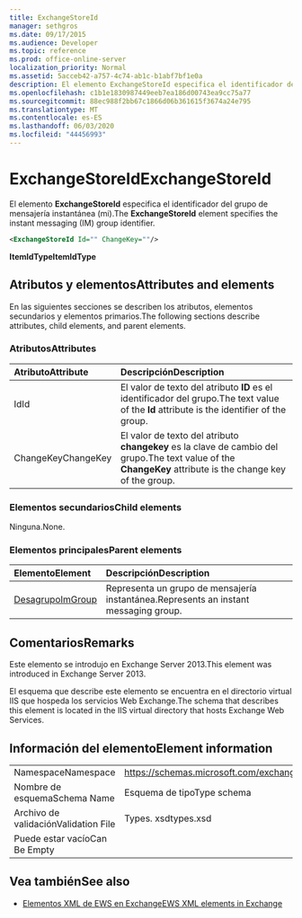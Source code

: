 ```yaml
---
title: ExchangeStoreId
manager: sethgros
ms.date: 09/17/2015
ms.audience: Developer
ms.topic: reference
ms.prod: office-online-server
localization_priority: Normal
ms.assetid: 5acceb42-a757-4c74-ab1c-b1abf7bf1e0a
description: El elemento ExchangeStoreId especifica el identificador del grupo de mensajería instantánea (mi).
ms.openlocfilehash: c1b1e1830987449eeb7ea186d00743ea9cc75a77
ms.sourcegitcommit: 88ec988f2bb67c1866d06b361615f3674a24e795
ms.translationtype: MT
ms.contentlocale: es-ES
ms.lasthandoff: 06/03/2020
ms.locfileid: "44456993"
---
```

# <a name="exchangestoreid"></a><span data-ttu-id="f02cf-103">ExchangeStoreId</span><span class="sxs-lookup"><span data-stu-id="f02cf-103">ExchangeStoreId</span></span>

<span data-ttu-id="f02cf-104">El elemento **ExchangeStoreId** especifica el identificador del grupo de mensajería instantánea (mi).</span><span class="sxs-lookup"><span data-stu-id="f02cf-104">The **ExchangeStoreId** element specifies the instant messaging (IM) group identifier.</span></span> 
  
```XML
<ExchangeStoreId Id="" ChangeKey=""/>
```

 <span data-ttu-id="f02cf-105">**ItemIdType**</span><span class="sxs-lookup"><span data-stu-id="f02cf-105">**ItemIdType**</span></span>
## <a name="attributes-and-elements"></a><span data-ttu-id="f02cf-106">Atributos y elementos</span><span class="sxs-lookup"><span data-stu-id="f02cf-106">Attributes and elements</span></span>

<span data-ttu-id="f02cf-107">En las siguientes secciones se describen los atributos, elementos secundarios y elementos primarios.</span><span class="sxs-lookup"><span data-stu-id="f02cf-107">The following sections describe attributes, child elements, and parent elements.</span></span>
  
### <a name="attributes"></a><span data-ttu-id="f02cf-108">Atributos</span><span class="sxs-lookup"><span data-stu-id="f02cf-108">Attributes</span></span>

|<span data-ttu-id="f02cf-109">**Atributo**</span><span class="sxs-lookup"><span data-stu-id="f02cf-109">**Attribute**</span></span>|<span data-ttu-id="f02cf-110">**Descripción**</span><span class="sxs-lookup"><span data-stu-id="f02cf-110">**Description**</span></span>|
|:-----|:-----|
|<span data-ttu-id="f02cf-111">Id</span><span class="sxs-lookup"><span data-stu-id="f02cf-111">Id</span></span>  <br/> |<span data-ttu-id="f02cf-112">El valor de texto del atributo **ID** es el identificador del grupo.</span><span class="sxs-lookup"><span data-stu-id="f02cf-112">The text value of the **Id** attribute is the identifier of the group.</span></span>  <br/> |
|<span data-ttu-id="f02cf-113">ChangeKey</span><span class="sxs-lookup"><span data-stu-id="f02cf-113">ChangeKey</span></span>  <br/> |<span data-ttu-id="f02cf-114">El valor de texto del atributo **changekey** es la clave de cambio del grupo.</span><span class="sxs-lookup"><span data-stu-id="f02cf-114">The text value of the **ChangeKey** attribute is the change key of the group.</span></span>  <br/> |
   
### <a name="child-elements"></a><span data-ttu-id="f02cf-115">Elementos secundarios</span><span class="sxs-lookup"><span data-stu-id="f02cf-115">Child elements</span></span>

<span data-ttu-id="f02cf-116">Ninguna.</span><span class="sxs-lookup"><span data-stu-id="f02cf-116">None.</span></span>
  
### <a name="parent-elements"></a><span data-ttu-id="f02cf-117">Elementos principales</span><span class="sxs-lookup"><span data-stu-id="f02cf-117">Parent elements</span></span>

|<span data-ttu-id="f02cf-118">**Elemento**</span><span class="sxs-lookup"><span data-stu-id="f02cf-118">**Element**</span></span>|<span data-ttu-id="f02cf-119">**Descripción**</span><span class="sxs-lookup"><span data-stu-id="f02cf-119">**Description**</span></span>|
|:-----|:-----|
|[<span data-ttu-id="f02cf-120">Desagrupo</span><span class="sxs-lookup"><span data-stu-id="f02cf-120">ImGroup</span></span>](imgroup.md) <br/> |<span data-ttu-id="f02cf-121">Representa un grupo de mensajería instantánea.</span><span class="sxs-lookup"><span data-stu-id="f02cf-121">Represents an instant messaging group.</span></span>  <br/> |
   
## <a name="remarks"></a><span data-ttu-id="f02cf-122">Comentarios</span><span class="sxs-lookup"><span data-stu-id="f02cf-122">Remarks</span></span>

<span data-ttu-id="f02cf-123">Este elemento se introdujo en Exchange Server 2013.</span><span class="sxs-lookup"><span data-stu-id="f02cf-123">This element was introduced in Exchange Server 2013.</span></span>
  
<span data-ttu-id="f02cf-124">El esquema que describe este elemento se encuentra en el directorio virtual IIS que hospeda los servicios Web Exchange.</span><span class="sxs-lookup"><span data-stu-id="f02cf-124">The schema that describes this element is located in the IIS virtual directory that hosts Exchange Web Services.</span></span>
  
## <a name="element-information"></a><span data-ttu-id="f02cf-125">Información del elemento</span><span class="sxs-lookup"><span data-stu-id="f02cf-125">Element information</span></span>

|||
|:-----|:-----|
|<span data-ttu-id="f02cf-126">Namespace</span><span class="sxs-lookup"><span data-stu-id="f02cf-126">Namespace</span></span>  <br/> |https://schemas.microsoft.com/exchange/services/2006/types  <br/> |
|<span data-ttu-id="f02cf-127">Nombre de esquema</span><span class="sxs-lookup"><span data-stu-id="f02cf-127">Schema Name</span></span>  <br/> |<span data-ttu-id="f02cf-128">Esquema de tipo</span><span class="sxs-lookup"><span data-stu-id="f02cf-128">Type schema</span></span>  <br/> |
|<span data-ttu-id="f02cf-129">Archivo de validación</span><span class="sxs-lookup"><span data-stu-id="f02cf-129">Validation File</span></span>  <br/> |<span data-ttu-id="f02cf-130">Types. xsd</span><span class="sxs-lookup"><span data-stu-id="f02cf-130">types.xsd</span></span>  <br/> |
|<span data-ttu-id="f02cf-131">Puede estar vacío</span><span class="sxs-lookup"><span data-stu-id="f02cf-131">Can Be Empty</span></span>  <br/> ||
   
## <a name="see-also"></a><span data-ttu-id="f02cf-132">Vea también</span><span class="sxs-lookup"><span data-stu-id="f02cf-132">See also</span></span>



- [<span data-ttu-id="f02cf-133">Elementos XML de EWS en Exchange</span><span class="sxs-lookup"><span data-stu-id="f02cf-133">EWS XML elements in Exchange</span></span>](ews-xml-elements-in-exchange.md)


